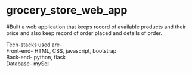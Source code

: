 # grocery_store_web_app </br>
#Built a web application that keeps record of available products and their price and also keep record of order placed and details of order.</br>

Tech-stacks used are-</br>
Front-end- HTML, CSS, javascript, bootstrap</br>
Back-end- python, flask</br>
Database- mySql</br>
